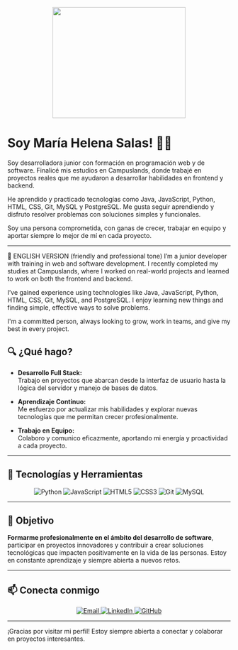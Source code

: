 <p align="center">
<img src="https://user-images.githubusercontent.com/53114757/186635038-9a8fc243-a75c-471c-8e2c-310ec84f1ed2.gif" width="300" height="250"/>
</p>


# Soy María Helena Salas! 👩‍💻
Soy desarrolladora junior con formación en programación web y de software. Finalicé mis estudios en Campuslands, donde trabajé en proyectos reales que me ayudaron a desarrollar habilidades en frontend y backend.

He aprendido y practicado tecnologías como Java, JavaScript, Python, HTML, CSS, Git, MySQL y PostgreSQL. Me gusta seguir aprendiendo y disfruto resolver problemas con soluciones simples y funcionales.

Soy una persona comprometida, con ganas de crecer, trabajar en equipo y aportar siempre lo mejor de mí en cada proyecto.

---
📝 ENGLISH VERSION (friendly and professional tone)
I’m a junior developer with training in web and software development. I recently completed my studies at Campuslands, where I worked on real-world projects and learned to work on both the frontend and backend.

I’ve gained experience using technologies like Java, JavaScript, Python, HTML, CSS, Git, MySQL, and PostgreSQL. I enjoy learning new things and finding simple, effective ways to solve problems.

I'm a committed person, always looking to grow, work in teams, and give my best in every project.

## 🔍 ¿Qué hago?

- **Desarrollo Full Stack:**  
  Trabajo en proyectos que abarcan desde la interfaz de usuario hasta la lógica del servidor y manejo de bases de datos.

- **Aprendizaje Continuo:**  
  Me esfuerzo por actualizar mis habilidades y explorar nuevas tecnologías que me permitan crecer profesionalmente.

- **Trabajo en Equipo:**  
  Colaboro y comunico eficazmente, aportando mi energía y proactividad a cada proyecto.

---

## 🔧 Tecnologías y Herramientas

<p align="center">
  <img src="https://img.shields.io/badge/Python-3670A0?style=for-the-badge&logo=python&logoColor=ffdd54" alt="Python" />
  <img src="https://img.shields.io/badge/JavaScript-F7DF1E?style=for-the-badge&logo=javascript&logoColor=black" alt="JavaScript" />
  <img src="https://img.shields.io/badge/HTML5-E34F26?style=for-the-badge&logo=html5&logoColor=white" alt="HTML5" />
  <img src="https://img.shields.io/badge/CSS3-1572B6?style=for-the-badge&logo=css3&logoColor=white" alt="CSS3" />
  <img src="https://img.shields.io/badge/Git-F05032?style=for-the-badge&logo=git&logoColor=white" alt="Git" />
  <img src="https://img.shields.io/badge/MySQL-4479A1?style=for-the-badge&logo=mysql&logoColor=white" alt="MySQL" />
</p>

---

## 🎯 Objetivo

**Formarme profesionalmente en el ámbito del desarrollo de software**, participar en proyectos innovadores y contribuir a crear soluciones tecnológicas que impacten positivamente en la vida de las personas. Estoy en constante aprendizaje y siempre abierta a nuevos retos.

---

## 📫 Conecta conmigo

<p align="center">
  <a href="mailto:mariahelenasalas83@gmail.com">
    <img src="https://img.shields.io/badge/Email-mariahelenasalas83@gmail.com-c14438?style=for-the-badge&logo=gmail&logoColor=white" alt="Email" />
  </a>
  <a href="https://www.linkedin.com/in/mar%C3%ADa-helena-salas-273a86352/" target="_blank">
    <img src="https://img.shields.io/badge/LinkedIn-María%20Helena%20Salas-0A66C2?style=for-the-badge&logo=linkedin&logoColor=white" alt="LinkedIn" />
  </a>
  <a href="https://github.com/mariaHelenaSalas" target="_blank">
    <img src="https://img.shields.io/badge/GitHub-mariaHelenaSalas-181717?style=for-the-badge&logo=github&logoColor=white" alt="GitHub" />
  </a>
</p>

---

¡Gracias por visitar mi perfil! Estoy siempre abierta a conectar y colaborar en proyectos interesantes.
